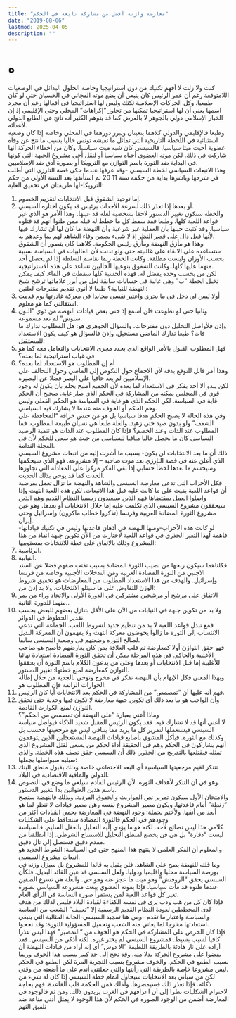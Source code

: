 ```yaml
---
title: "معارضة وازنة أفضل من مشاركة تابعة في الحكم"
date: "2019-08-06"
lastmod: 2025-04-05
description: ""
---
```

# **ه**

كنت ولا زلت لا أفهم تكتيك من دون استراتيجيا وخاصة الحلول البدائل في الوضعيات اللامتوقعة رغم أن عمر الرئيس كان ينبغي أن يضع موته الفجائي في الحسبان حتى لو كان طبيعيا. وكل الحركات الإسلامية تكتك وليس لها استراتيجيا في أفعالها رغم أن مجرد اسمها يعني أن لها استراتيجيا تمكنها من تجاوز “إكراهات” المحلي وحتى الإقليمي إذ إن الخيار الإسلامي دولي بالجوهر لا بالعرض كما قد يتوهم الكثير أنه ناتج عن الطابع الدولي لأعدائه.  
وطبعا فالإقليمي والدولي كلاهما يتعينان ويبرز دورهما في المحلي وخاصة إذا كان وضعية استثنائية في اللحظة التاريخية التي تماثل ما تعيشه تونس حاليا بسبب ما نتج عن وفاة عضوية أحيت ميتا سياسيا. فالسبسي كان شبه ميت سياسيا. وكان من أخطاء الحركة أنها شاركت في ذلك. لكن موته العضوي أحياه سياسيا أو لنقل أحي مشروع الجبهة التي كونها في البداية ضد الثورة باسم التوازن مع الترويكا أو بصورة أدق ضد الإسلاميين.  
وهذا الانبعاث السياسي لخطة السبسي -وقد عرفها عندما حكى قصة التارزي التي أطلت في شرحها وباشرها بداية من حكمه سنة 11 20 ثم استأنفها بعد السنة الأولى من حكم الترويكا-لها طريقتان في تحقيق الغاية:  
1. إما توحيد الشقوق قبل الانتخابات لتقزيم الخصوم.  
2. أو بعدها إذا تعذر ذلك لسرعة الأحداث برئيس قد يكون اختاره السبسي.  
والخطة ستكون تغيير الدستور لاحقا بشخصية لعله قد عينها. وهذا الأمر هو الذي غير قواعد اللعبة كلها. وطبعا فقد سقط كل ما خطط له قبله ممن ظنوا أنهم قد قتلوه سياسيا. وقد كتبت حينها بأن العملية غير شرعية وأن النهضة ما كان لها أن تشارك فيها لأنها فعل دال على قصر النظر إذ لا شيء يضمن وفاء الشاهد لهم بما وعدهم به.  
وهذا هو مأزق النهضة ومأزق رئيس الحكومة. كلاهما كان يتصور أن الشقوق ستساعده على الابقاء على غالبيته حتى ولو تدنت لأن الغالبيات في السياسة نسبية بحسب الأوزان وليست مطلقة. وكانت الخطة ربما تقاسم السلطة إذا لم يحصل أحد منهما عليها كلها. وكانت الشقوق بنوعيها الحاليين تساعد على هذه الاستراتيجية.  
لكن من يحسب وحده يفضل له. فهذه الحسبة كلها سقطت في الماء. كيف يمكن تخيل الخطة “ب” وهي غائبة في حسابات سابقة لعل من أبرز علاماتها ترشح شيخ النهضة للنيابية؟ طبعا لا أنوي تقديم مقترحات لعلتين:  
1. أولا ليس لي دخل في ما يجري واعتبر نفسي محايدا في معركة غادرتها يوم قدمت استقالتي كما هو معلوم.  
2. وثانيا حتى لو تطوعت فلن أسمع إذ حتى بعض قيادات النهضة من ذوي “البون سنوس” لم تعد مسموعة.  
وإذن فلأواصل التحليل دون مقترحات. والسؤال الجوهري هو: هل المطلوب تدارك ما فات؟ طبعا تدارك الماضي مستحيل. وإذن فالسؤال هو كيف يكون الاستعداد للمستقبل:  
1. فهل المطلوب القبول بالأمر الواقع الذي يحدد مجرى الانتخابات والتعامل معه كما هو في غياب استراتيجية لما بعده؟  
2. أم إن المطلوب هو الاستعداد لما بعده؟  
وهذا أمر قابل للتوقع بدقة لأن الاجماع حول النكوص إلى الماضي وحول التحالف على الإسلاميين لم يعد خافيا على البصر فضلا عن البصيرة.  
لكن يبدو ألا أحد يفكر في الاستعداد لما بعده لأن الجميع أصبح يحلم بأن يكون له وجود قوي في المجلس يمكنه من المشاركة في الحكم الذي صار غاية. صحيح أن الحكم غاية في السياسة. لكن الحكم الذي هو غاية في السياسة هو الحكم الفعلي وليس وهم الحكم أو الخوف منه عندما لا يشارك فيه السياسي.  
وفي هذه الحالة لا يصبح الحكم هدفا سياسيا بل هو من جنس خرافة “المحافظة على الشقف” ولو بدون صيد حتى زهيد. والعلة طبعا هي نسيان طبيعة المطلوب. فما المطلوب عند الذات وعند الخصم؟ فإذا كان المطلوب عند الذات هو تنمية الرصيد السياسي كان ما يحصل حاليا منافيا للسياسي من حيث هو سعي للحكم لأن في العجلة الندامة.  
ذلك أن ما بعد الانتخابات لن يكون- بسبب ما أشرت إليه من انبعاث مشروع السبسي الذي أعلن عنه في قصة التارزي بعد موت صاحبه – إلا مشروعه. فهو الذي سيحكمها وسيحسم ما بعدها لخطأ حسابي إذا بقي الفكر مركزا على المعادلة التي تجاوزها الحدث كما قد يوحي بذلك الحديث.  
فكل الأحزاب التي تدعي معارضة السبسي والشاهد والنهضة ما تزال تعمل بفرضية أن قواعد اللعبة بقيت على ما كانت عليه قبل هذا الانبعاث. لكن هذه اللعبة انتهت وإذا واصلوا العمل بمقتضاها فهم الذين سيعيدون رسميا النظام القديم وهم الذين سيحققون مشروع السبسي الذي تكلمت عليه إما خلال الانتخابات أو بعدها. وهو عين مشروع الثورة المضادة العربية وفرنسا (تذكروا خطاب ماكرون) وإسرائيل وحتى إيران.  
لو كانت هذه الأحزاب-ومنها النهضة في أذهان قاعدتها وليس في تكتيك قياداتها-فاهمة لهذا التغير الجذري في قواعد اللعبة لاختارت من الآن تكوين جبهة انقاذ من هذا المشروع وذلك بالاتفاق على خطة للانتخابات بمستوييها:  
1. الرئاسية.  
2. النيابية.  
فكلتاهما سيكون ربحها من نصيب الثورة المضادة بسبب تفتت صفهم فضلا عن السند الاجنبي من الثورة المضادة العربية ومن التدخلات الأجنبية وخاصة من فرنسا وإسرائيل. والهدف من هذا الاستعداد المطلوب من المعارضات هو تحقيق شروط الوزن للتفاوض على ما سيتلو الانتخابات. ولا بد إذن من:  
1. الاتفاق على مرشح أو مرشحين مشتركين في الدورة الأولى والاتحاد وراء من يمر منهما للدورة الثانية..  
2. ولا بد من تكوين جبهة في النيابات من الآن على الأقل بتنازل بعضهم للبعض بحسب تقدير الحظوظ في الدوائر.  
فمع تبدل قواعد اللعبة لا بد من تنظيم جديد لشروط اللعب. الجماعة التي تدعي الانتساب إلى الثورة ما زالوا يخوضون معركة انتهت ولا يفهمون أن المعركة البديل لصالح الثورة وضعتهم في وضعية السبسي سابقا.  
فهو حقق التوازن أولا كمعارضة ثم قلب العلاقة بمن كان يعارضهم فأصبح هو صاحب الأغلبية والحاكم. في هذه المرحلة يمكن أن تحقق الثورة المضادة استعادة نهائيا للأغلبية إما قبل الانتخابات أو بعدها وعلى من يدعون الكلام باسم الثورة أن يحققوا التوازن كمعارضة لمنع خطتها: تغيير الدستور.  
وبهذا المعنى فكل الإيهام بأن النهضة تفكر في مخرج وتوحي بالجدية من خلال إطالة الحوارات الزائفة فإن المطلوب هو:  
1. فهم أنه عليها أن “تمصمص” من المشاركة في الحكم بعد الانتخابات أيا كان الرئيس.  
2. وأن الواجب هو ما بعد ذلك أي تكوين جبهة معارضة لا تكون فيها وحدية حتى تحقق التوازن لمنع الكوارث القادمة.  
وماذا أعني بعبارة “على النهضة أن تمصمص من الحكم”؟  
لا أعني أنها قد لا تشارك فيه. فقد يكون الرئيس المقبل شديد الذكاء فيواصل سياسة السبسي فيستعملها لتمرير كل ما يريد مما يتنافى ليس مع مرجعيتها فحسب بل وكذلك مع الثورة. فيأكل المشوي بأصابع قيادات النهضة المستعجلين الذين يتوهمون أنهم يشاركون في الحكم وهم في الحقيقة أداة لحكم من يسعى لقتل المشروع الذي تمثله فيقتلعها بالتدريج من الجذور. ذلك أن السبسي حقق نصف هذه الخطة. والذي سيليه سيواصلها بجعلها:  
1. تتنكر لقيم مرجعيتها السياسية أي البعد الاجتماعي خاصة وذلك بقبول منطق البنك الدولي والمافية الاقتصادية في البلاد.  
2. وهو في آن التنكر لأهداف الثورة. لأن الرئيس القادم سيلغي ما وضع في النصوص باسم هذين العنوانين بدأ بتغيير الدستور.  
والامتحان الأول سيكون تمرير نص المواريث والحقوق الفردية. وبذلك فالنهضة ستصح “زنطة” أمام قاعدتها. ويكون مصير المشروع نفسه رهن مصير قيادات لا تنظر لما هو أبعد من أنفها. ولأختم بجملة: وجود النهضة في المعارضة يحمي القيادات أكثر من وجودهم في الحكم فالثورة المضادة ستحافظ على الشكليات  
كلامي هذا ليس نصائح لأحد. لكنه هو ما يؤدي إليه التحليل بالعقل السليم. فالسياسة ليست “دقازة” بل هي فن يخضع لمنطق التحليل للاستنتاج الشرطي. إذا انطلقنا من مقدم دقيق فسنصل إلى تال دقيق.  
والمعلوم أن الفكر العلمي لا ينتهج هذا المنهج حتى في السياسة: الشرط الجديد هو انبعاث مشروع السبسي.  
وما قلته للنهضة يصح على الشاهد. فلن يقبل به قائدا للمشروع بل سيزل وزنه في بورصة السياسة محليا واقليميا ودوليا. ولعل السبسي قد عين القائد البديل. فلكأن السبسي يحقق “الروفنش” وهو ميت ما عجز عنه وهو حي. والعلة هي تسرع الصفين عندما ظنوه قد مات سياسيا. فإذا بموته العضوي يبعث مشروعه السياسي بصورة تغير كل قواعد اللعبة لمن يستقرأ صورة الساسة في الرأي العام.  
فإذا كان كل من هب ودب يرى في نفسه الكفاءة لقيادة البلاد فليس لذلك من هدف لدى المخططين لعودة النظام القديم الرسمية إلا “تعييف” الشعب من الساسة والسياسة واعتبار ما تقدم -ومن هنا تمجيد السبسي-الحالة المثالية التي ينبغي استعادتها مخرجا لما يعاني منه الشعب وتحميل المسؤولية للثورة: وقد نجحوا.  
فإذا كان الحرص على المشاركة في الحكم هو الخوف من “التمصير” فهذا ليس عذرا كافيا لسبب بسيط. فمشروع السبسي لم يختر غيره. لكنه أذكى من السيسي. فقد أراده على نار هادئة بالطريقة اللطيفة “الا دوس” أي إنه أراد من قيادات النهضة أن يقضوا على مشروع الحركة بدلا منه. وقد نجح إلى حد كبير بسبب هذا الخوف وربما بسبب الطمع في الحكم. والخوف مشروع بسبب التجربة المرة لكن الطمع في الحكم ليس مشروعا خاصة بالطريقة التي رأيتها والتي جعلتني أندم على ما أضعته من وقتي.  
لكن من سيأتي بعد الانتخابات سيحاول اتمام خطة السبسي إذا كان له شيء من ذكائه. فإذا تعذر ذلك فسيمصرها. ولذلك فمن الحكمة قلب القاعدة. فهم بحاجة لاحترام الشكليات نظرا إلى أن اعرافهم في الغرب يريدون ذلك. ومن ثم فالوجود في المعارضة أضمن من الوجود الصورة في الحكم لأن هذا الوجود لا يمثل أدنى مناعة ضد تلفيق التهم

###

